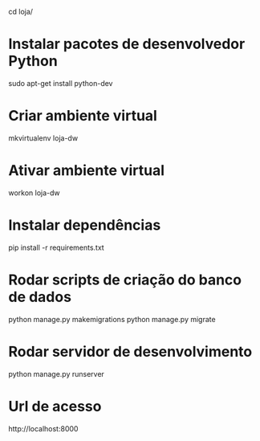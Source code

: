 cd loja/

# Instalar pacotes de desenvolvedor Python
sudo apt-get install python-dev

# Criar ambiente virtual
mkvirtualenv loja-dw

# Ativar ambiente virtual
workon loja-dw

# Instalar dependências
pip install -r requirements.txt

# Rodar scripts de criação do banco de dados
python manage.py makemigrations
python manage.py migrate

# Rodar servidor de desenvolvimento
python manage.py runserver

# Url de acesso
http://localhost:8000
